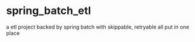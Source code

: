 spring_batch_etl
================

a etl project backed by spring batch with skippable, retryable all put in one place
